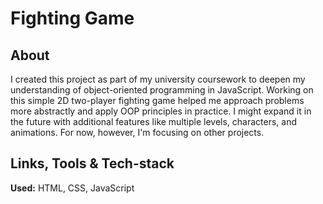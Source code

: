# Fighting Game

## About

I created this project as part of my university coursework to deepen my understanding of object-oriented programming in JavaScript. Working on this simple 2D two-player fighting game helped me approach problems more abstractly and apply OOP principles in practice. I might expand it in the future with additional features like multiple levels, characters, and animations. For now, however, I'm focusing on other projects.

## Links, Tools & Tech-stack

**Used:** HTML, CSS, JavaScript
